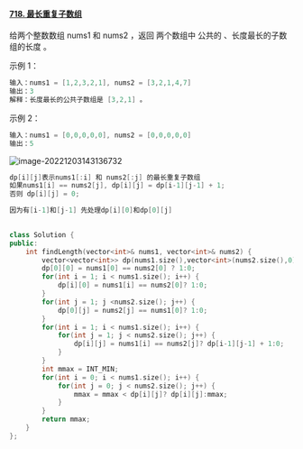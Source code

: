 #### [718. 最长重复子数组](https://leetcode.cn/problems/maximum-length-of-repeated-subarray/)

给两个整数数组 nums1 和 nums2 ，返回 两个数组中 公共的 、长度最长的子数组的长度 。

示例 1：

```c++
输入：nums1 = [1,2,3,2,1], nums2 = [3,2,1,4,7]
输出：3
解释：长度最长的公共子数组是 [3,2,1] 。
```

示例 2：

```c++
输入：nums1 = [0,0,0,0,0], nums2 = [0,0,0,0,0]
输出：5
```

![image-20221203143136732](https://blog-img-zbt.oss-cn-beijing.aliyuncs.com/picture/wuyang/202212031431876.png)

```c++
dp[i][j]表示nums1[:i] 和 nums2[:j] 的最长重复子数组
如果nums1[i] == nums2[j], dp[i][j] = dp[i-1][j-1] + 1;
否则 dp[i][j] = 0;

因为有[i-1]和[j-1] 先处理dp[i][0]和dp[0][j]    

    
class Solution {
public:
    int findLength(vector<int>& nums1, vector<int>& nums2) {
        vector<vector<int>> dp(nums1.size(),vector<int>(nums2.size(),0));
        dp[0][0] = nums1[0] == nums2[0] ? 1:0;
        for(int i = 1; i < nums1.size(); i++) {
            dp[i][0] = nums1[i] == nums2[0]? 1:0;
        }
        for(int j = 1; j <nums2.size(); j++) {
            dp[0][j] = nums2[j] == nums1[0]? 1:0;
        }
        for(int i = 1; i < nums1.size(); i++) {
            for(int j = 1; j < nums2.size(); j++) {
                dp[i][j] = nums1[i] == nums2[j]? dp[i-1][j-1] + 1:0;
            }
        }
        int mmax = INT_MIN;
        for(int i = 0; i < nums1.size(); i++) {
            for(int j = 0; j < nums2.size(); j++) {
                mmax = mmax < dp[i][j]? dp[i][j]:mmax;
            }
        }
        return mmax;
    }
};

    
    
```

